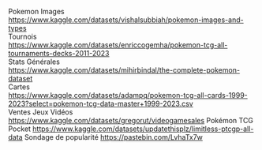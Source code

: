 Pokemon Images \
https://www.kaggle.com/datasets/vishalsubbiah/pokemon-images-and-types \
Tournois \
https://www.kaggle.com/datasets/enriccogemha/pokemon-tcg-all-tournaments-decks-2011-2023 \
Stats Générales \
https://www.kaggle.com/datasets/mihirbindal/the-complete-pokemon-dataset \
Cartes \
https://www.kaggle.com/datasets/adampq/pokemon-tcg-all-cards-1999-2023?select=pokemon-tcg-data-master+1999-2023.csv \
Ventes Jeux Vidéos \
https://www.kaggle.com/datasets/gregorut/videogamesales
Pokémon TCG Pocket
https://www.kaggle.com/datasets/updatethisplz/limitless-ptcgp-all-data
Sondage de popularité
https://pastebin.com/LvhaTx7w
